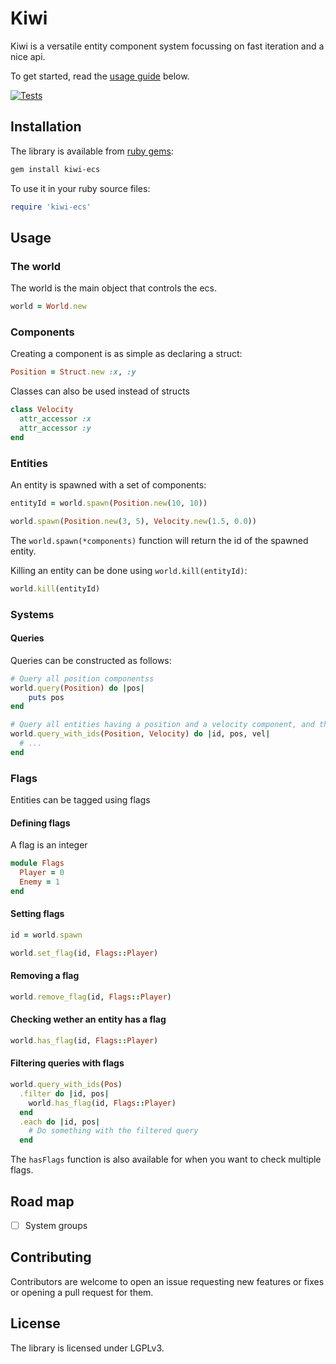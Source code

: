 # Kiwi

Kiwi is a versatile entity component system focussing on fast iteration and a nice api.

To get started, read the [usage guide](#usage) below.

[![Tests](https://github.com/Jomy10/kiwi-ecs-ruby/actions/workflows/tests.yml/badge.svg)](https://github.com/Jomy10/kiwi-ecs-ruby/actions/workflows/tests.yml)

## Installation

The library is available from [ruby gems](https://rubygems.org/gems/kiwi-ecs):

```sh
gem install kiwi-ecs
```

To use it in your ruby source files:

```ruby
require 'kiwi-ecs'
```

## Usage

### The world

The world is the main object that controls the ecs.

```ruby
world = World.new
```

### Components

Creating a component is as simple as declaring a struct:

```ruby
Position = Struct.new :x, :y
```

Classes can also be used instead of structs

```ruby
class Velocity
  attr_accessor :x
  attr_accessor :y
end
```

### Entities

An entity is spawned with a set of components:

```ruby
entityId = world.spawn(Position.new(10, 10))

world.spawn(Position.new(3, 5), Velocity.new(1.5, 0.0))
```

The `world.spawn(*components)` function will return the id of the spawned entity.

Killing an entity can be done using `world.kill(entityId)`:

```ruby
world.kill(entityId)
```

### Systems

#### Queries

Queries can be constructed as follows:

```ruby
# Query all position componentss
world.query(Position) do |pos|
    puts pos
end

# Query all entities having a position and a velocity component, and their entity ids
world.query_with_ids(Position, Velocity) do |id, pos, vel|
  # ...
end
```

### Flags

Entities can be tagged using flags

#### Defining flags

A flag is an integer

```ruby
module Flags
  Player = 0
  Enemy = 1
end
```

#### Setting flags

```ruby
id = world.spawn

world.set_flag(id, Flags::Player)
```

#### Removing a flag

```ruby
world.remove_flag(id, Flags::Player)
```

#### Checking wether an entity has a flag

```ruby
world.has_flag(id, Flags::Player)
```

#### Filtering queries with flags

```ruby
world.query_with_ids(Pos)
  .filter do |id, pos|
    world.has_flag(id, Flags::Player)
  end
  .each do |id, pos|
    # Do something with the filtered query
  end
```

The `hasFlags` function is also available for when you want to check multiple flags.

## Road map

- [ ] System groups

## Contributing

Contributors are welcome to open an issue requesting new features or fixes or opening a pull request for them.

## License

The library is licensed under LGPLv3.
